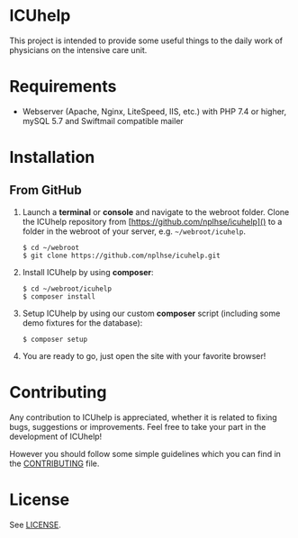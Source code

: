ICUhelp
=======

This project is intended to provide some useful things to the daily work of physicians on the intensive care unit.

# Requirements

- Webserver (Apache, Nginx, LiteSpeed, IIS, etc.) with PHP 7.4 or higher, mySQL 5.7 and Swiftmail compatible mailer

# Installation
## From GitHub
1. Launch a **terminal** or **console** and navigate to the webroot folder. Clone the ICUhelp repository from [https://github.com/nplhse/icuhelp]() to a folder in the webroot of your server, e.g. `~/webroot/icuhelp`. 

    ```
    $ cd ~/webroot
    $ git clone https://github.com/nplhse/icuhelp.git
    ```
       
2. Install ICUhelp by using **composer**:

    ```
    $ cd ~/webroot/icuhelp
    $ composer install
    ```
3. Setup ICUhelp by using our custom **composer** script (including some demo fixtures for the database):

    ```
    $ composer setup
    ```
   
4. You are ready to go, just open the site with your favorite browser!

# Contributing
Any contribution to ICUhelp is appreciated, whether it is related to fixing bugs, suggestions or improvements. Feel free to take your part in the development of ICUhelp!

However you should follow some simple guidelines which you can find in the [CONTRIBUTING](CONTRIBUTING.md) file.

# License
See [LICENSE](LICENSE.md).
